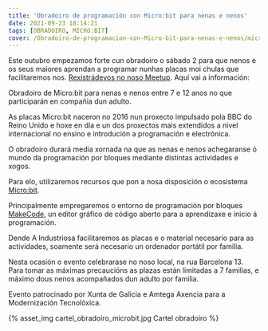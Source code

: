```yaml
---
title: 'Obradoiro de programación con Micro:bit para nenas e nenos'
date: 2021-09-23 18:14:21
tags: [OBRADOIRO, MICRO:BIT]
cover: /Obradoiro-de-programacion-con-Micro-bit-para-nenas-e-nenos/microbit.jpeg
---
```


Este outubro empezamos forte cun obradoiro o sábado 2 para que nenos e os seus maiores aprendan a programar nunhas placas moi chulas que facilitaremos nos. [Rexistrádevos no noso Meetup](https://www.meetup.com/es/AIndustriosa/events/280918747/). Aquí vai a información:

Obradoiro de Micro:bit para nenas e nenos entre 7 e 12 anos no que participarán en compañia dun adulto.

As placas Micro:bit naceron no 2016 nun proxecto impulsado pola BBC do Reino Unido e hoxe en día e un dos proxectos mais extendidos a nivel internacional no ensino e introdución a programación e electrónica.

O obradoiro durará media xornada na que as nenas e nenos achegaranse ó mundo da programación por bloques mediante distintas actividades e xogos.

Para elo, utilizaremos recursos que pon a nosa disposición o ecosistema [Micro:bit](https://www.microbit.org/es-es/).

Principalmente empregaremos o entorno de programación por bloques [MakeCode](https://makecode.microbit.org/), un editor gráfico de código aberto para a aprendizaxe e inicio á programación.

Dende A Industriosa facilitaremos as placas e o material necesario para as actividades, soamente será necesario un ordenador portátil por familia.

Nesta ocasión o evento celebrarase no noso local, na rua Barcelona 13. Para tomar as máximas precaucións as plazas están limitadas a 7 familias, e máximo dous nenos acompañados dun adulto por familia.

Evento patrocinado por Xunta de Galicia e Amtega Axencia para a Modernización Tecnolóxica.

{% asset_img cartel_obradoiro_microbit.jpg Cartel obradoiro %}

